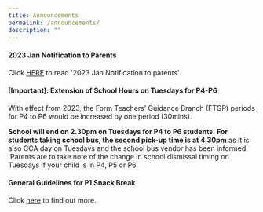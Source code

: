 ```yaml
---
title: Announcements
permalink: /announcements/
description: ""
---
```

#### 2023 Jan Notification to Parents

Click [HERE](/partners/resources-for-parents-students/SchoolNotificationstoparents/) to read '2023 Jan Notification to parents'


#### [Important]: Extension of School Hours on Tuesdays for P4-P6


With effect from 2023, the Form Teachers’ Guidance Branch (FTGP) periods for P4 to P6 would be increased by one period (30mins). 

**School will end on 2.30pm on Tuesdays for P4 to P6 students**. **For students taking school bus, the second pick-up time is at 4.30pm** as it is also CCA day on Tuesdays and the school bus vendor has been informed.  Parents are to take note of the change in school dismissal timing on Tuesdays if your child is in P4, P5 or P6.


#### General Guidelines for P1 Snack Break

Click [here](/partners/Students-and-Parents-Resources/GeneralGuidelinesforP1SnackBreak/) to find out more.